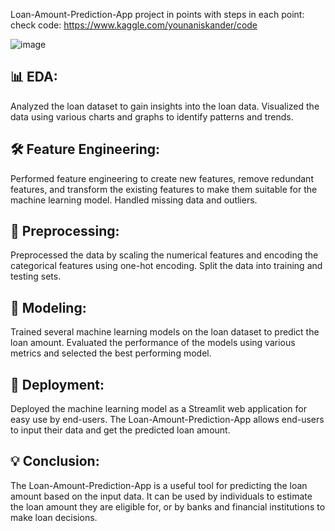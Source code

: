 Loan-Amount-Prediction-App project in points with steps in each point:
check code:
https://www.kaggle.com/younaniskander/code

![image](https://github.com/younaniskander/Loan-Amount-Prediction-App-/assets/87044703/a955650f-79ba-41ec-a9ac-146995819923)

## 📊 EDA:

Analyzed the loan dataset to gain insights into the loan data.
Visualized the data using various charts and graphs to identify patterns and trends.


## 🛠️ Feature Engineering:

Performed feature engineering to create new features, remove redundant features, and transform the existing features to make them suitable for the machine learning model.
Handled missing data and outliers.


## 🔧 Preprocessing:

Preprocessed the data by scaling the numerical features and encoding the categorical features using one-hot encoding.
Split the data into training and testing sets.

## 🤖 Modeling:

Trained several machine learning models on the loan dataset to predict the loan amount.
Evaluated the performance of the models using various metrics and selected the best performing model.
## 🚀 Deployment:

Deployed the machine learning model as a Streamlit web application for easy use by end-users.
The Loan-Amount-Prediction-App allows end-users to input their data and get the predicted loan amount.
## 💡 Conclusion:

The Loan-Amount-Prediction-App is a useful tool for predicting the loan amount based on the input data.
It can be used by individuals to estimate the loan amount they are eligible for, or by banks and financial institutions to make loan decisions.
